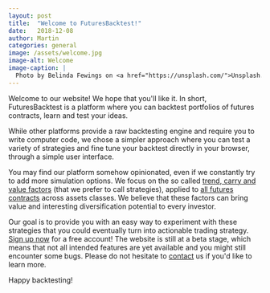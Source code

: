 ```yaml
---
layout: post
title:  "Welcome to FuturesBacktest!"
date:   2018-12-08
author: Martin
categories: general
image: /assets/welcome.jpg
image-alt: Welcome
image-caption: |
  Photo by Belinda Fewings on <a href="https://unsplash.com/">Unsplash.com</a>
---
```


Welcome to our website! We hope that you'll like it. In short, FuturesBacktest is a platform where you can backtest portfolios of futures contracts, learn and test your ideas.
<!--more-->
While other platforms provide a raw backtesting engine and require you to write computer code, we chose a simpler approach where you can test a variety of strategies and fine tune your backtest directly in your browser, through a simple user interface.

You may find our platform somehow opinionated, even if we constantly try to add more simulation options. We focus on the so called [trend, carry and value factors](/docs/strategies/) (that we prefer to call strategies), applied to [all futures contracts](/docs/contracts/) across assets classes. We believe that these factors can bring value and interesting diversification potential to every investor.

Our goal is to provide you with an easy way to experiment with these strategies that you could eventually turn into actionable trading strategy. [Sign up now](/signup) for a free account! The website is still at a beta stage, which means that not all intended features are yet available and you might still encounter some bugs. Please do not hesitate to [contact](/contact) us if you'd like to learn more.

Happy backtesting!